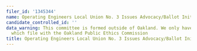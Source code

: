 ```yaml
---
filer_id: '1345344'
name: Operating Engineers Local Union No. 3 Issues Advocacy/Ballot Initiative PAC
candidate_controlled_id: ''
data_warning: This committee is formed outside of Oakland. We only have data on committees
  which file with the Oakland Public Ethics Commission
title: Operating Engineers Local Union No. 3 Issues Advocacy/Ballot Initiative PAC
---
```

